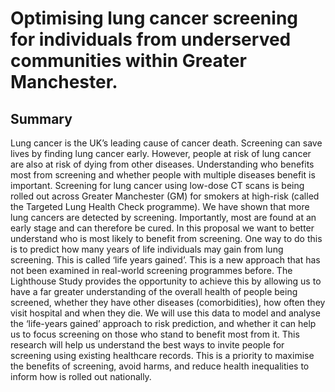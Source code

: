# Optimising lung cancer screening for individuals from underserved communities within Greater Manchester.

## Summary

Lung cancer is the UK’s leading cause of cancer death. Screening can save lives by finding lung cancer early. However, people at risk of lung cancer are also at risk of dying from other diseases. Understanding who benefits most from screening and whether people with multiple diseases benefit is important.
Screening for lung cancer using low-dose CT scans is being rolled out across Greater Manchester (GM) for smokers at high-risk (called the Targeted Lung Health Check programme). We have shown that more lung cancers are detected by screening. Importantly, most are found at an early stage and can therefore be cured.
In this proposal we want to better understand who is most likely to benefit from screening. One way to do this is to predict how many years of life individuals may gain from lung screening. This is called ‘life years gained’. This is a new approach that has not been examined in real-world screening programmes before. 
The Lighthouse Study provides the opportunity to achieve this by allowing us to have a far greater understanding of the overall health of people being screened, whether they have other diseases (comorbidities), how often they visit hospital and when they die. We will use this data to model and analyse the ‘life-years gained’ approach to risk prediction, and whether it can help us to focus screening on those who stand to benefit most from it.
This research will help us understand the best ways to invite people for screening using existing healthcare records. This is a priority to maximise the benefits of screening, avoid harms, and reduce health inequalities to inform how is rolled out nationally.
